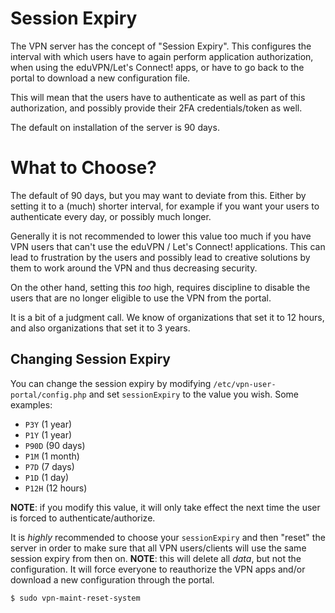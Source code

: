 # Session Expiry

The VPN server has the concept of "Session Expiry". This configures the 
interval with which users have to again perform application authorization, 
when using the eduVPN/Let's Connect! apps, or have to go back to the portal to
download a new configuration file.

This will mean that the users have to authenticate as well as part of this 
authorization, and possibly provide their 2FA credentials/token as well.

The default on installation of the server is 90 days.

# What to Choose?

The default of 90 days, but you may want to deviate from this. Either by 
setting it to a (much) shorter interval, for example if you want your users to
authenticate every day, or possibly much longer.

Generally it is not recommended to lower this value too much if you have VPN 
users that can't use the eduVPN / Let's Connect! applications. This can lead 
to frustration by the users and possibly lead to creative solutions by them to
work around the VPN and thus decreasing security. 

On the other hand, setting this _too_ high, requires discipline to disable the
users that are no longer eligible to use the VPN from the portal.

It is a bit of a judgment call. We know of organizations that set it to 12 
hours, and also organizations that set it to 3 years.

## Changing Session Expiry

You can change the session expiry by modifying 
`/etc/vpn-user-portal/config.php` and set `sessionExpiry` to the value you 
wish. Some examples:

- `P3Y` (1 year)
- `P1Y` (1 year)
- `P90D` (90 days)
- `P1M` (1 month)
- `P7D` (7 days)
- `P1D` (1 day)
- `P12H` (12 hours)

**NOTE**: if you modify this value, it will only take effect the next time the 
user is forced to authenticate/authorize.

It is *highly* recommended to choose your `sessionExpiry` and then "reset" the
server in order to make sure that all VPN users/clients will use the same 
session expiry from then on. **NOTE**: this will delete all _data_, but not the
configuration. It will force everyone to reauthorize the VPN apps and/or 
download a new configuration through the portal.

```
$ sudo vpn-maint-reset-system
```
